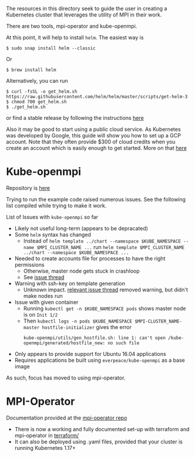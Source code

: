 The resources in this directory seek to guide the user in creating a Kubernetes cluster that leverages the utility of MPI in their work.

There are two tools, mpi-operator and kube-openmpi.

At this point, it will help to install `helm`. The easiest way is
```
$ sudo snap install helm --classic
```
Or
```
$ brew install helm
```
Alternatively, you can run
```
$ curl -fsSL -o get_helm.sh https://raw.githubusercontent.com/helm/helm/master/scripts/get-helm-3
$ chmod 700 get_helm.sh
$ ./get_helm.sh
```
or find a stable release by following the instructions [here](https://helm.sh/docs/intro/install/)

Also it may be good to start using a public cloud service. As Kubernetes was developed by Google, this guide will show you how to set up a GCP account. Note that they often provide $300 of cloud credits when you create an account which is easily enough to get started. More on that [here](PUBLICCLOUD.md)

Kube-openmpi
============
Repository is [here](https://github.com/everpeace/kube-openmpi/tree/master/chainermn-example)

Trying to run the example code raised numerous issues. See the following list compiled while trying to make it work.

List of Issues with `kube-openmpi` so far
 - Likely not useful long-term (appears to be depracated)
 - Some `helm` syntax has changed
   - Instead of `helm template ../chart --namespace $KUBE_NAMESPACE --name $MPI_CLUSTER_NAME ...` run `helm template $MPI_CLUSTER_NAME ../chart --namespace $KUBE_NAMESPACE ...`
 - Needed to create accounts file for processes to have the right permissions
   - Otherwise, master node gets stuck in crashloop
   - See [issue thread](https://github.com/everpeace/kube-openmpi/issues/24)
 - Warning with ssh-key on template generation
   - Unknown impact. [relevant issue thread](https://github.com/everpeace/kube-openmpi/issues/30) removed warning, but didn't make nodes run
 - Issue with given container
   - Running `kubectl get -n $KUBE_NAMESPACE pods` shows master node is on `Init 1/2`
   - Then `kubectl logs -n pods $KUBE_NAMESPACE $MPI-CLUSTER_NAME-master hostfile-initializer` gives the error
     ```
     kube-openmpi/utils/gen_hostfile.sh: line 1: can't open /kube-openmpi/generated/hostfile_new: no such file
     ```
 - Only appears to provide support for Ubuntu 16.04 applications
 - Requires applications be built using `everpeace/kube-openmpi` as a base image

As such, focus has moved to using mpi-operator.

MPI-Operator
============
Documentation provided at the [mpi-operator repo](https://github.com/kubeflow/mpi-operator)
 - There is now a working and fully documented set-up with terraform and mpi-operator in [terraform/](terraform)
 - It can also be deployed using .yaml files, provided that your cluster is running Kubernetes 1.17+
